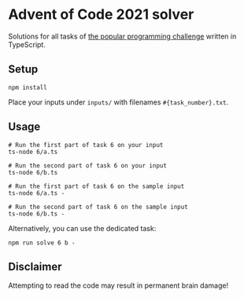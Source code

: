 # Advent of Code 2021 solver

Solutions for all tasks of [the popular programming challenge](https://adventofcode.com/2021) written in TypeScript.

## Setup

```
npm install
```

Place your inputs under `inputs/` with filenames `#{task_number}.txt`.

## Usage

```
# Run the first part of task 6 on your input
ts-node 6/a.ts

# Run the second part of task 6 on your input
ts-node 6/b.ts

# Run the first part of task 6 on the sample input
ts-node 6/a.ts -

# Run the second part of task 6 on the sample input
ts-node 6/b.ts -
```

Alternatively, you can use the dedicated task:
```
npm run solve 6 b -
```

## Disclaimer

Attempting to read the code may result in permanent brain damage!
